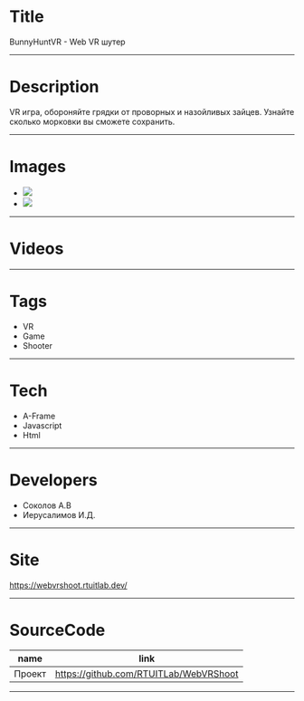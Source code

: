 # Title

BunnyHuntVR - Web VR шутер

---

# Description

VR игра, обороняйте грядки от проворных и назойливых зайцев. Узнайте сколько морковки вы сможете сохранить.

---

# Images

- ![](LANDING/BunnyHuntVR.png)
- ![](LANDING/BunnyHuntVR2.png)

---

# Videos

---

# Tags

- VR
- Game
- Shooter

---

# Tech

- A-Frame
- Javascript
- Html

---

# Developers

- Соколов А.В
- Иерусалимов И.Д.

---

# Site

https://webvrshoot.rtuitlab.dev/

---

# SourceCode

| name   | link                                   |
| ------ | -------------------------------------- |
| Проект | https://github.com/RTUITLab/WebVRShoot |

---
